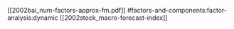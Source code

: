 [[2002bai_num-factors-approx-fm.pdf]]
#factors-and-components:factor-analysis:dynamic
[[2002stock_macro-forecast-index]]
